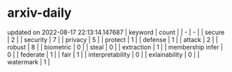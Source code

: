 # arxiv-daily
updated on 2022-08-17 22:13:14.147687
| keyword | count |
| - | - |
| secure | 2 |
| security | 7 |
| privacy | 5 |
| protect | 1 |
| defense | 1 |
| attack | 2 |
| robust | 8 |
| biometric | 0 |
| steal | 0 |
| extraction | 1 |
| membership infer | 0 |
| federate | 1 |
| fair | 1 |
| interpretability | 0 |
| exlainability | 0 |
| watermark | 1 |
